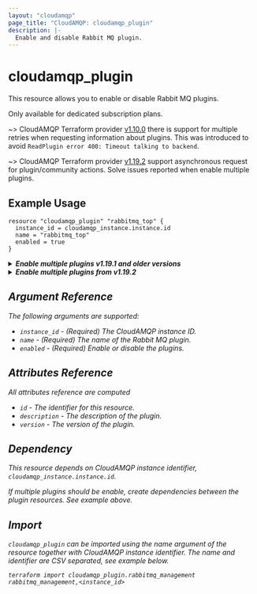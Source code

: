 ```yaml
---
layout: "cloudamqp"
page_title: "CloudAMQP: cloudamqp_plugin"
description: |-
  Enable and disable Rabbit MQ plugin.
---
```


# cloudamqp_plugin

This resource allows you to enable or disable Rabbit MQ plugins.

Only available for dedicated subscription plans.

~> CloudAMQP Terraform provider [v1.10.0](https://github.com/cloudamqp/terraform-provider-cloudamqp/releases/tag/v1.10.0) there is support for multiple retries when requesting information about plugins. This was introduced to avoid `ReadPlugin error 400: Timeout talking to backend`.

~> CloudAMQP Terraform provider [v1.19.2](https://github.com/cloudamqp/terraform-provider-cloudamqp/releases/tag/v1.19.2) support asynchronous request for plugin/community actions. Solve issues reported when enable multiple plugins.

## Example Usage

```hcl
resource "cloudamqp_plugin" "rabbitmq_top" {
  instance_id = cloudamqp_instance.instance.id
  name = "rabbitmq_top"
  enabled = true
}
```

<details>
  <summary>
    <b>
      <i>Enable multiple plugins v1.19.1 and older versions
    </b>
  </summary>

Rabbit MQ can only change one plugin at a time. It will fail if multiple plugins resources are used, unless by creating dependencies with `depend_on` between the resources. Once one plugin has been enabled, the other will continue. See example below.

```hcl
resource "cloudamqp_plugin" "rabbitmq_top" {
  instance_id = cloudamqp_instance.instance.id
  name = "rabbitmq_top"
  enabled = true
}

resource "cloudamqp_plugin" "rabbitmq_amqp1_0" {
  instance_id = cloudamqp_instance.instance.id
  name = "rabbitmq_amqp1_0"
  enabled = true

  depends_on = [
    cloudamqp_plugin.rabbitmq_top
  ]
}
```
</details>

<details>
  <summary>
    <b>
      <i>Enable multiple plugins from v1.19.2
    </b>
  </summary>

CloudAMQP Terraform provider [v1.19.2](https://github.com/cloudamqp/terraform-provider-cloudamqp/releases/tag/v1.19.2) support asynchronous request for plugin actions.

```hcl
resource "cloudamqp_plugin" "rabbitmq_top" {
  instance_id = cloudamqp_instance.instance.id
  name = "rabbitmq_top"
  enabled = true
}

resource "cloudamqp_plugin" "rabbitmq_amqp1_0" {
  instance_id = cloudamqp_instance.instance.id
  name = "rabbitmq_amqp1_0"
  enabled = true
}
```
</details>

## Argument Reference

The following arguments are supported:

* `instance_id` - (Required) The CloudAMQP instance ID.
* `name`        - (Required) The name of the Rabbit MQ plugin.
* `enabled`     - (Required) Enable or disable the plugins.

## Attributes Reference

All attributes reference are computed

* `id`          - The identifier for this resource.
* `description` - The description of the plugin.
* `version`     - The version of the plugin.

## Dependency

This resource depends on CloudAMQP instance identifier, `cloudamqp_instance.instance.id`.

If multiple plugins should be enable, create dependencies between the plugin resources. See example above.

## Import

`cloudamqp_plugin` can be imported using the name argument of the resource together with CloudAMQP instance identifier. The name and identifier are CSV separated, see example below.

`terraform import cloudamqp_plugin.rabbitmq_management rabbitmq_management,<instance_id>`
